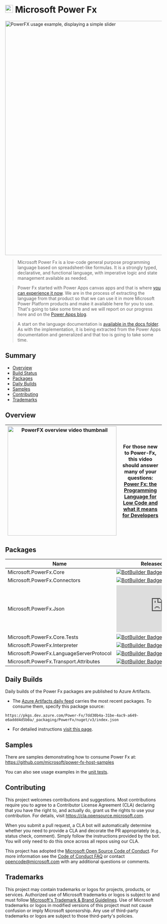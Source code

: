 # <img src="https://user-images.githubusercontent.com/70824102/194465962-481fa7ec-0d42-4037-bdd2-f84710272329.png" width="25"> Microsoft Power Fx

<img alt="PowerFX usage example, displaying a simple slider" src="https://learn.microsoft.com/pt-br/power-platform/power-fx/media/overview/always-live.gif" width="750">

> Microsoft Power Fx is a low-code general purpose programming language based on spreadsheet-like formulas.  It is a strongly typed, declarative, and functional language, with imperative logic and state management available as needed.  

> Power Fx started with Power Apps canvas apps and that is where [you can experience it now](https://powerapps.microsoft.com/en-us/).  We are in the process of extracting the language from that product so that we can use it in more Microsoft Power Platform products and make it available here for you to use.  That's going to take some time and we will report on our progress here and on the [Power Apps blog](https://powerapps.microsoft.com/en-us/blog/).  

> A start on the language documentation is [available in the docs folder](docs/overview.md).  As with the implementation, it is being extracted from the Power Apps documentation and generalized and that too is going to take some time.

## Summary

- [Overview](#overview)
- [Build Status](#build-status)
- [Packages](#packages)
- [Daily Builds](#daily-builds)
- [Samples](#samples)
- [Contributing](#contributing)
- [Trademarks](#trademarks)

## Overview

| [<img width="350" alt="PowerFX overview video thumbnail" src="https://user-images.githubusercontent.com/70824102/194465349-0e78a62c-cebd-4d57-9f3b-df6a371127ee.png">](https://www.youtube-nocookie.com/embed/ik6k89WNjuk) | For those new to Power-Fx, this video should answer many of your questions: <br> [Power Fx: the Programming Language for Low Code and what it means for Developers](https://www.youtube-nocookie.com/embed/ik6k89WNjuk) |
| ---- | ---- |

## Packages

| Name                                     | Released Package |
|------------------------------------------|------------------|
| Microsoft.PowerFx.Core                   | [![BotBuilder Badge](https://buildstats.info/nuget/Microsoft.PowerFx.Core?includePreReleases=true&dWidth=70)](https://www.nuget.org/packages/Microsoft.PowerFx.Core/) |
| Microsoft.PowerFx.Connectors             | [![BotBuilder Badge](https://buildstats.info/nuget/Microsoft.PowerFx.Connectors?includePreReleases=true&dWidth=70)](https://www.nuget.org/packages/Microsoft.PowerFx.Core.Connectors/) |
| Microsoft.PowerFx.Json                   | [![BotBuilder Badge](https://buildstats.info/nuget/Microsoft.PowerFx.Json?includePreReleases=true&dWidth=70)](https://www.nuget.org/packages/Microsoft.PowerFx.Core.Json/) |
| Microsoft.PowerFx.Core.Tests             | [![BotBuilder Badge](https://buildstats.info/nuget/Microsoft.PowerFx.Core.Tests?includePreReleases=true&dWidth=70)](https://www.nuget.org/packages/Microsoft.PowerFx.Core.Tests/) |
| Microsoft.PowerFx.Interpreter            | [![BotBuilder Badge](https://buildstats.info/nuget/Microsoft.PowerFx.Interpreter?includePreReleases=true&dWidth=70)](https://www.nuget.org/packages/Microsoft.PowerFx.Interpreter/) |
| Microsoft.PowerFx.LanguageServerProtocol | [![BotBuilder Badge](https://buildstats.info/nuget/Microsoft.PowerFx.LanguageServerProtocol?includePreReleases=true&dWidth=70)](https://www.nuget.org/packages/Microsoft.PowerFx.LanguageServerProtocol/) |
| Microsoft.PowerFx.Transport.Attributes   | [![BotBuilder Badge](https://buildstats.info/nuget/Microsoft.PowerFx.Transport.Attributes?includePreReleases=true&dWidth=70)](https://www.nuget.org/packages/Microsoft.PowerFx.Transport.Attributes/) |

## Daily Builds
Daily builds of the Power Fx packages are published to Azure Artifacts. 
- The [Azure Artifacts daily feed](https://dev.azure.com/Power-Fx/Power%20Fx/_artifacts/feed/PowerFx) carries the most recent packages. To consume them, specify this package source: 
```
https://pkgs.dev.azure.com/Power-Fx/7dd30b4a-31be-4ac9-a649-e6addd4d5b0a/_packaging/PowerFx/nuget/v3/index.json
```

- For detailed instructions [visit this page](dailyBuilds.md).

## Samples
There are samples demonstrating how to consume Power Fx at: https://github.com/microsoft/power-fx-host-samples

You can also see usage examples in the [unit tests](https://github.com/microsoft/Power-Fx/tree/main/src/tests).

## Contributing

This project welcomes contributions and suggestions.  Most contributions require you to agree to a
Contributor License Agreement (CLA) declaring that you have the right to, and actually do, grant us
the rights to use your contribution. For details, visit https://cla.opensource.microsoft.com.

When you submit a pull request, a CLA bot will automatically determine whether you need to provide
a CLA and decorate the PR appropriately (e.g., status check, comment). Simply follow the instructions
provided by the bot. You will only need to do this once across all repos using our CLA.

This project has adopted the [Microsoft Open Source Code of Conduct](https://opensource.microsoft.com/codeofconduct/).
For more information see the [Code of Conduct FAQ](https://opensource.microsoft.com/codeofconduct/faq/) or
contact [opencode@microsoft.com](mailto:opencode@microsoft.com) with any additional questions or comments.

## Trademarks

This project may contain trademarks or logos for projects, products, or services. Authorized use of Microsoft 
trademarks or logos is subject to and must follow 
[Microsoft's Trademark & Brand Guidelines](https://www.microsoft.com/en-us/legal/intellectualproperty/trademarks/usage/general).
Use of Microsoft trademarks or logos in modified versions of this project must not cause confusion or imply Microsoft sponsorship.
Any use of third-party trademarks or logos are subject to those third-party's policies.
  
